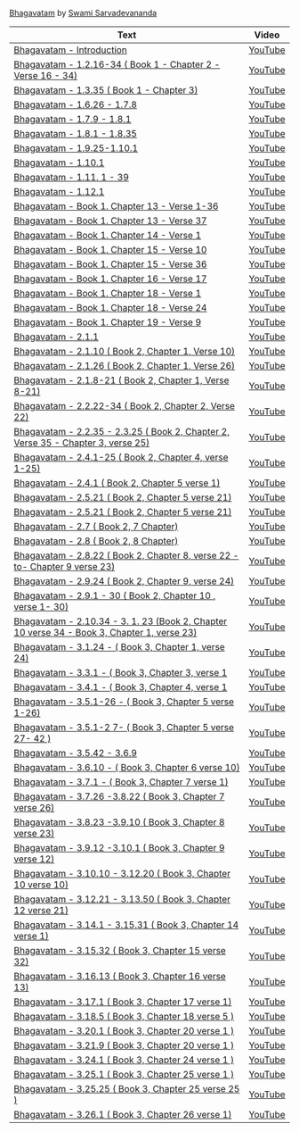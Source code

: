 
[Bhagavatam](https://en.wikipedia.org/wiki/Bhagavata_Purana) by [Swami Sarvadevananda](https://vedanta.org/swami-sarvadevananda/)

<!--table_content-->

<!--table_content--><!--table_content--><table style="width:100%" id="j_table"><thead><tr><th>Text</th><th>Video</th></tr></thead><tr><td><a href="./Video-0 " target="_black"> Bhagavatam - Introduction</a></td><td><a href="https://www.youtube.com/watch?v=9s3S2C57k7M " target="_black"> YouTube</a></td></tr><tr><td><a href="./Video-3 " target="_black"> Bhagavatam - 1.2.16-34 ( Book 1 - Chapter 2 - Verse 16 - 34)</a></td><td><a href="https://www.youtube.com/watch?v=NSl9iEzBAI0 " target="_black"> YouTube</a></td></tr><tr><td><a href="./Video-5 " target="_black"> Bhagavatam - 1.3.35 ( Book 1 - Chapter 3)</a></td><td><a href="https://www.youtube.com/watch?v=KZU7-n8ciII " target="_black"> YouTube</a></td></tr><tr><td><a href="./Video-9 " target="_black"> Bhagavatam - 1.6.26 - 1.7.8</a></td><td><a href="https://www.youtube.com/watch?v=_WMmopSRP-w " target="_black"> YouTube</a></td></tr><tr><td><a href="./Video-10 " target="_black"> Bhagavatam - 1.7.9 - 1.8.1</a></td><td><a href="https://www.youtube.com/watch?v=SklLFtDV0V4 " target="_black"> YouTube</a></td></tr><tr><td><a href="./Video-11 " target="_black"> Bhagavatam - 1.8.1 - 1.8.35</a></td><td><a href="https://www.youtube.com/watch?v=abAxrMdvN70 " target="_black"> YouTube</a></td></tr><tr><td><a href="./Video-13 " target="_black"> Bhagavatam - 1.9.25-1.10.1</a></td><td><a href="https://www.youtube.com/watch?v=R7r3vf3nXz4 " target="_black"> YouTube</a></td></tr><tr><td><a href="./Video-14 " target="_black"> Bhagavatam - 1.10.1</a></td><td><a href="https://www.youtube.com/watch?v=ouHNv5Bjyao " target="_black"> YouTube</a></td></tr><tr><td><a href="./Video-15 " target="_black"> Bhagavatam - 1.11. 1 - 39</a></td><td><a href="https://www.youtube.com/watch?v=0ANf79TCXPg " target="_black"> YouTube</a></td></tr><tr><td><a href="./Video-16 " target="_black"> Bhagavatam - 1.12.1</a></td><td><a href="https://www.youtube.com/watch?v=3KyLggvqf3k " target="_black"> YouTube</a></td></tr><tr><td><a href="./Video-17 " target="_black"> Bhagavatam - Book 1. Chapter 13 - Verse 1-36</a></td><td><a href="https://www.youtube.com/watch?v=uaysCT_aybE " target="_black"> YouTube</a></td></tr><tr><td><a href="./Video-18 " target="_black"> Bhagavatam - Book 1. Chapter 13 - Verse 37</a></td><td><a href="https://www.youtube.com/watch?v=mLyeukMl5Yw " target="_black"> YouTube</a></td></tr><tr><td><a href="./Video-19 " target="_black"> Bhagavatam - Book 1. Chapter 14 - Verse 1</a></td><td><a href="https://www.youtube.com/watch?v=wMYREwYrFqo " target="_black"> YouTube</a></td></tr><tr><td><a href="./Video-20 " target="_black"> Bhagavatam - Book 1. Chapter 15 - Verse 10</a></td><td><a href="https://www.youtube.com/watch?v=ZpbtwJ7MWb8 " target="_black"> YouTube</a></td></tr><tr><td><a href="./Video-21 " target="_black"> Bhagavatam - Book 1. Chapter 15 - Verse 36</a></td><td><a href="https://www.youtube.com/watch?v=8PnF30Agm7g " target="_black"> YouTube</a></td></tr><tr><td><a href="./Video-22 " target="_black"> Bhagavatam - Book 1. Chapter 16 - Verse 17</a></td><td><a href="https://www.youtube.com/watch?v=Sr-UWqXH2UU " target="_black"> YouTube</a></td></tr><tr><td><a href="./Video-23 " target="_black"> Bhagavatam - Book 1. Chapter 18 - Verse 1</a></td><td><a href="https://www.youtube.com/watch?v=_f23tNN4kQ0 " target="_black"> YouTube</a></td></tr><tr><td><a href="./Video-24 " target="_black"> Bhagavatam - Book 1. Chapter 18 - Verse 24</a></td><td><a href="https://www.youtube.com/watch?v=mggfg3nONw8 " target="_black"> YouTube</a></td></tr><tr><td><a href="./Video-25 " target="_black"> Bhagavatam - Book 1. Chapter 19 - Verse 9</a></td><td><a href="https://www.youtube.com/watch?v=AlFuIN_2Yg0 " target="_black"> YouTube</a></td></tr><tr><td><a href="./Video-26 " target="_black"> Bhagavatam - 2.1.1</a></td><td><a href="https://www.youtube.com/watch?v=lnI6KXiL_UE " target="_black"> YouTube</a></td></tr><tr><td><a href="./Video-27 " target="_black"> Bhagavatam - 2.1.10 ( Book 2, Chapter 1, Verse 10)</a></td><td><a href="https://www.youtube.com/watch?v=pMAm9l7ZpCg " target="_black"> YouTube</a></td></tr><tr><td><a href="./Video-28 " target="_black"> Bhagavatam - 2.1.26 ( Book 2, Chapter 1, Verse 26)</a></td><td><a href="https://www.youtube.com/watch?v=6saTBSYN2wc " target="_black"> YouTube</a></td></tr><tr><td><a href="./Video-29 " target="_black"> Bhagavatam - 2.1.8-21 ( Book 2, Chapter 1, Verse 8-21)</a></td><td><a href="https://www.youtube.com/watch?v=F7960_UQ-vU " target="_black"> YouTube</a></td></tr><tr><td><a href="./Video-30 " target="_black"> Bhagavatam - 2.2.22-34 ( Book 2, Chapter 2, Verse 22)</a></td><td><a href="https://www.youtube.com/watch?v=72UKGqcczUc " target="_black"> YouTube</a></td></tr><tr><td><a href="./Video-31 " target="_black"> Bhagavatam - 2.2.35 - 2.3.25 ( Book 2, Chapter 2, Verse 35 - Chapter 3, verse 25)</a></td><td><a href="https://www.youtube.com/watch?v=84CKAgDBoeU " target="_black"> YouTube</a></td></tr><tr><td><a href="./Video-32 " target="_black"> Bhagavatam - 2.4.1-25 ( Book 2, Chapter 4, verse 1-25)</a></td><td><a href="https://www.youtube.com/watch?v=TODVrl0DhVI " target="_black"> YouTube</a></td></tr><tr><td><a href="./Video-33 " target="_black"> Bhagavatam - 2.4.1 ( Book 2, Chapter 5 verse 1)</a></td><td><a href="https://www.youtube.com/watch?v=j0fEaDTmRxE " target="_black"> YouTube</a></td></tr><tr><td><a href="./Video-34 " target="_black"> Bhagavatam - 2.5.21 ( Book 2, Chapter 5 verse 21)</a></td><td><a href="https://www.youtube.com/watch?v=5Ok0h3DgawM " target="_black"> YouTube</a></td></tr><tr><td><a href="./Video-35 " target="_black"> Bhagavatam - 2.5.21 ( Book 2, Chapter 5 verse 21)</a></td><td><a href="https://www.youtube.com/watch?v=UdHt4ErkuQM " target="_black"> YouTube</a></td></tr><tr><td><a href="./Video-36 " target="_black"> Bhagavatam - 2.7 ( Book 2, 7 Chapter)</a></td><td><a href="https://www.youtube.com/watch?v=99vHl4EJJe4 " target="_black"> YouTube</a></td></tr><tr><td><a href="./Video-37 " target="_black"> Bhagavatam - 2.8 ( Book 2, 8 Chapter)</a></td><td><a href="https://www.youtube.com/watch?v=jcCA_gh_IyY " target="_black"> YouTube</a></td></tr><tr><td><a href="./Video-38 " target="_black"> Bhagavatam - 2.8.22 ( Book 2, Chapter 8, verse 22 -to- Chapter 9 verse 23)</a></td><td><a href="https://www.youtube.com/watch?v=xxS8VpvW79w " target="_black"> YouTube</a></td></tr><tr><td><a href="./Video-39 " target="_black"> Bhagavatam - 2.9.24 ( Book 2, Chapter 9, verse 24)</a></td><td><a href="https://www.youtube.com/watch?v=IUNtg-UFe5I " target="_black"> YouTube</a></td></tr><tr><td><a href="./Video-40 " target="_black"> Bhagavatam - 2.9.1 - 30 ( Book 2, Chapter 10 , verse 1- 30)</a></td><td><a href="https://www.youtube.com/watch?v=JU543Y71JB4 " target="_black"> YouTube</a></td></tr><tr><td><a href="./Video-41 " target="_black"> Bhagavatam - 2.10.34 - 3. 1. 23 (Book 2, Chapter 10 verse 34 - Book 3, Chapter 1, verse 23)</a></td><td><a href="https://www.youtube.com/watch?v=RaeNPVB2a0c " target="_black"> YouTube</a></td></tr><tr><td><a href="./Video-42 " target="_black"> Bhagavatam - 3.1.24 - ( Book 3, Chapter 1, verse 24)</a></td><td><a href="https://www.youtube.com/watch?v=QqsWkKPpcEo " target="_black"> YouTube</a></td></tr><tr><td><a href="./Video-43 " target="_black"> Bhagavatam - 3.3.1 - ( Book 3, Chapter 3, verse 1</a></td><td><a href="https://www.youtube.com/watch?v=wSbxcxoW2pY " target="_black"> YouTube</a></td></tr><tr><td><a href="./Video-44 " target="_black"> Bhagavatam - 3.4.1 - ( Book 3, Chapter 4, verse 1</a></td><td><a href="https://www.youtube.com/watch?v=5BEdlNxud28 " target="_black"> YouTube</a></td></tr><tr><td><a href="./Video-45 " target="_black"> Bhagavatam - 3.5.1-26 - ( Book 3, Chapter 5 verse 1-26)</a></td><td><a href="https://www.youtube.com/watch?v=0j4dpNU5H-s " target="_black"> YouTube</a></td></tr><tr><td><a href="./Video-46 " target="_black"> Bhagavatam - 3.5.1-2 7- ( Book 3, Chapter 5 verse 27- 42 )</a></td><td><a href="https://www.youtube.com/watch?v=kRRXSR5lCK8 " target="_black"> YouTube</a></td></tr><tr><td><a href="./Video-47 " target="_black"> Bhagavatam - 3.5.42 - 3.6.9</a></td><td><a href="https://www.youtube.com/watch?v=wHW_F9XDjOs " target="_black"> YouTube</a></td></tr><tr><td><a href="./Video-48 " target="_black"> Bhagavatam - 3.6.10 - ( Book 3, Chapter 6 verse 10)</a></td><td><a href="https://www.youtube.com/watch?v=KW_gjXnJeKU " target="_black"> YouTube</a></td></tr><tr><td><a href="./Video-49 " target="_black"> Bhagavatam - 3.7.1 - ( Book 3, Chapter 7 verse 1)</a></td><td><a href="https://www.youtube.com/watch?v=rW1MKmP5zp4 " target="_black"> YouTube</a></td></tr><tr><td><a href="./Video-50 " target="_black"> Bhagavatam - 3.7.26 -3.8.22 ( Book 3, Chapter 7 verse 26)</a></td><td><a href="https://www.youtube.com/watch?v=egE4N4lnXUo " target="_black"> YouTube</a></td></tr><tr><td><a href="./Video-51 " target="_black"> Bhagavatam - 3.8.23 -3.9.10 ( Book 3, Chapter 8 verse 23)</a></td><td><a href="https://www.youtube.com/watch?v=LTMJLVAoKig " target="_black"> YouTube</a></td></tr><tr><td><a href="./Video-52 " target="_black"> Bhagavatam - 3.9.12 -3.10.1 ( Book 3, Chapter 9 verse 12)</a></td><td><a href="https://www.youtube.com/watch?v=C3UFUl74BzA " target="_black"> YouTube</a></td></tr><tr><td><a href="./Video-53 " target="_black"> Bhagavatam - 3.10.10 - 3.12.20 ( Book 3, Chapter 10 verse 10)</a></td><td><a href="https://www.youtube.com/watch?v=gFFAD_cWCyU " target="_black"> YouTube</a></td></tr><tr><td><a href="./Video-54 " target="_black"> Bhagavatam - 3.12.21 - 3.13.50 ( Book 3, Chapter 12 verse 21)</a></td><td><a href="https://www.youtube.com/watch?v=6eXXpuhKERo " target="_black"> YouTube</a></td></tr><tr><td><a href="./Video-55 " target="_black"> Bhagavatam - 3.14.1 - 3.15.31 ( Book 3, Chapter 14 verse 1)</a></td><td><a href="https://www.youtube.com/watch?v=qVkxo34pQBA " target="_black"> YouTube</a></td></tr><tr><td><a href="./Video-56 " target="_black"> Bhagavatam - 3.15.32 ( Book 3, Chapter 15 verse 32)</a></td><td><a href="https://www.youtube.com/watch?v=WUa64ar2KA8 " target="_black"> YouTube</a></td></tr><tr><td><a href="./Video-57 " target="_black"> Bhagavatam - 3.16.13 ( Book 3, Chapter 16 verse 13)</a></td><td><a href="https://www.youtube.com/watch?v=CQS_Y9P0U-8 " target="_black"> YouTube</a></td></tr><tr><td><a href="./Video-58 " target="_black"> Bhagavatam - 3.17.1 ( Book 3, Chapter 17 verse 1)</a></td><td><a href="https://www.youtube.com/watch?v=lbTxF-Shp48 " target="_black"> YouTube</a></td></tr><tr><td><a href="./Video-59 " target="_black"> Bhagavatam - 3.18.5 ( Book 3, Chapter 18 verse 5 )</a></td><td><a href="https://www.youtube.com/watch?v=hkWbHkjNlnI " target="_black"> YouTube</a></td></tr><tr><td><a href="./Video-60 " target="_black"> Bhagavatam - 3.20.1 ( Book 3, Chapter 20 verse 1 )</a></td><td><a href="https://www.youtube.com/watch?v=Mr0iDrVcPsA " target="_black"> YouTube</a></td></tr><tr><td><a href="./Video-61 " target="_black"> Bhagavatam - 3.21.9 ( Book 3, Chapter 20 verse 1 )</a></td><td><a href="https://www.youtube.com/watch?v=ooXVuSB76ns " target="_black"> YouTube</a></td></tr><tr><td><a href="./Video-62 " target="_black"> Bhagavatam - 3.24.1 ( Book 3, Chapter 24 verse 1 )</a></td><td><a href="https://www.youtube.com/watch?v=5HUNM0AN_2U " target="_black"> YouTube</a></td></tr><tr><td><a href="./Video-63 " target="_black"> Bhagavatam - 3.25.1 ( Book 3, Chapter 25 verse 1 )</a></td><td><a href="https://www.youtube.com/watch?v=7BJt8mQ6PVo " target="_black"> YouTube</a></td></tr><tr><td><a href="./Video-64 " target="_black"> Bhagavatam - 3.25.25 ( Book 3, Chapter 25 verse 25 )</a></td><td><a href="https://www.youtube.com/watch?v=kNsR0Kz868s " target="_black"> YouTube</a></td></tr><tr><td><a href="./Video-65 " target="_black"> Bhagavatam - 3.26.1 ( Book 3, Chapter 26 verse 1)</a></td><td><a href="https://www.youtube.com/watch?v=-GGYvy9giSM " target="_black"> YouTube</a></td></tr></table>